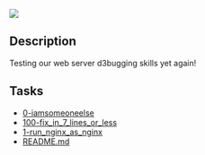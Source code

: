 ![](https://s3.amazonaws.com/intranet-projects-files/holbertonschool-sysadmin_devops/287/99littlebugsinthecode-holberton.jpg)

## Description
Testing our web server d3bugging skills yet again!

## Tasks
* [0-iamsomeoneelse](0-iamsomeoneelse)
* [100-fix_in_7_lines_or_less](100-fix_in_7_lines_or_less)
* [1-run_nginx_as_nginx](1-run_nginx_as_nginx)
* [README.md](README.md)
